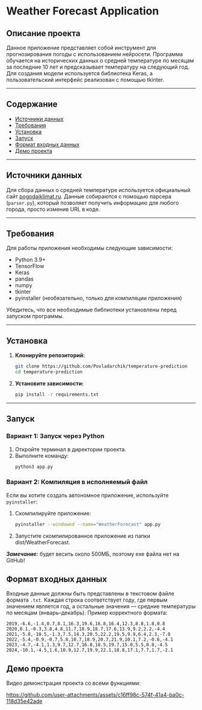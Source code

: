 # Weather Forecast Application

## Описание проекта

Данное приложение представляет собой инструмент для прогнозирования погоды с использованием нейросети. Программа обучается на исторических данных о средней температуре по месяцам за последние 10 лет и предсказывает температуру на следующий год. Для создания модели используется библиотека Keras, а пользовательский интерфейс реализован с помощью tkinter.

---

## Содержание
- [Источники данных](#источники-данных)
- [Требования](#требования)
- [Установка](#установка)
- [Запуск](#запуск)
- [Формат входных данных](#формат-входных-данных)
- [Демо проекта](#демо-проекта)

---

## Источники данных

Для сбора данных о средней температуре используется официальный сайт [pogodaiklimat.ru](http://www.pogodaiklimat.ru). Данные собираются с помощью парсера (`parser.py`), который позволяет получить информацию для любого города, просто изменив URL в коде.

---

## Требования

Для работы приложения необходимы следующие зависимости:

- Python 3.9+
- TensorFlow
- Keras
- pandas
- numpy
- tkinter
- pyinstaller (необязательно, только для компиляции приложения)

Убедитесь, что все необходимые библиотеки установлены перед запуском программы.

---

## Установка

1. **Клонируйте репозиторий:**
   ```bash
   git clone https://github.com/Povladarchik/temperature-prediction
   cd temperature-prediction
   ```

2. **Установите зависимости:**
   ```bash
   pip install -r requirements.txt
   ```

---

## Запуск

### Вариант 1: Запуск через Python

1. Откройте терминал в директории проекта.
2. Выполните команду:
   ```bash
   python3 app.py
   ```

### Вариант 2: Компиляция в исполняемый файл
Если вы хотите создать автономное приложение, используйте `pyinstaller`:
1. Скомпилируйте приложение:
   ```bash
   pyinstaller --windowed --name="WeatherForecast" app.py
   ```
2. Запустите скомпилированное приложение из папки dist/WeatherForecast.

***Замечание:*** будет весить около 500МБ, поэтому exe файла нет на GitHub!


## Формат входных данных

Входные данные должны быть представлены в текстовом файле формата `.txt`. Каждая строка соответствует году, где первым значением является год, а остальные значения — средние температуры по месяцам (январь–декабрь). Пример корректного формата:
```
2019,-6.6,-1.4,0.7,8.1,16.3,19.6,16.8,16.4,12.3,8.8,1.8,0.8
2020,0.1,-0.3,3.8,4.8,11.7,18.9,18.7,17.6,13.9,9.2,2.2,-4.4
2021,-5.8,-10.5,-1.3,7.5,14.3,20.5,22.2,19.5,9.9,6.4,2.3,-7.0
2022,-5.4,-0.9,-0.7,5.8,10.7,18.9,20.7,21.9,10.1,7.2,-0.6,-4.1
2023,-4.7,-4.1,1.3,9.7,12.7,16.8,18.5,19.7,15.0,5.5,0.8,-4.5
2024,-10.1,-4.5,1.6,10.9,12.7,19.9,22.1,18.8,17.1,7.7,1.7,-2.1
```

## Демо проекта

Видео демонстрация проекта со всеми функциями:

https://github.com/user-attachments/assets/c16ff98c-574f-41a4-ba0c-118d35e42ade


